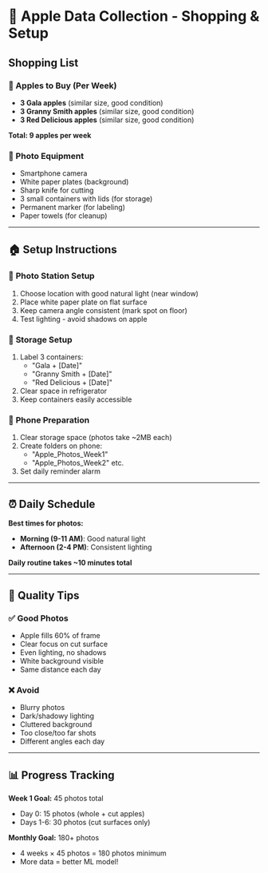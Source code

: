 # 🛒 Apple Data Collection - Shopping & Setup

## Shopping List

### 🍎 Apples to Buy (Per Week)
- **3 Gala apples** (similar size, good condition)
- **3 Granny Smith apples** (similar size, good condition)  
- **3 Red Delicious apples** (similar size, good condition)

**Total: 9 apples per week**

### 📸 Photo Equipment
- Smartphone camera
- White paper plates (background)
- Sharp knife for cutting
- 3 small containers with lids (for storage)
- Permanent marker (for labeling)
- Paper towels (for cleanup)

---

## 🏠 Setup Instructions

### 📸 **Photo Station Setup**
1. Choose location with good natural light (near window)
2. Place white paper plate on flat surface
3. Keep camera angle consistent (mark spot on floor)
4. Test lighting - avoid shadows on apple

### 🥶 **Storage Setup**
1. Label 3 containers:
   - "Gala + [Date]"
   - "Granny Smith + [Date]"  
   - "Red Delicious + [Date]"
2. Clear space in refrigerator
3. Keep containers easily accessible

### 📱 **Phone Preparation**
1. Clear storage space (photos take ~2MB each)
2. Create folders on phone:
   - "Apple_Photos_Week1"
   - "Apple_Photos_Week2" etc.
3. Set daily reminder alarm

---

## ⏰ **Daily Schedule**

**Best times for photos:**
- **Morning (9-11 AM)**: Good natural light
- **Afternoon (2-4 PM)**: Consistent lighting

**Daily routine takes ~10 minutes total**

---

## 🎯 **Quality Tips**

### ✅ **Good Photos**
- Apple fills 60% of frame
- Clear focus on cut surface
- Even lighting, no shadows
- White background visible
- Same distance each day

### ❌ **Avoid**
- Blurry photos
- Dark/shadowy lighting  
- Cluttered background
- Too close/too far shots
- Different angles each day

---

## 📊 **Progress Tracking**

**Week 1 Goal:** 45 photos total
- Day 0: 15 photos (whole + cut apples)
- Days 1-6: 30 photos (cut surfaces only)

**Monthly Goal:** 180+ photos
- 4 weeks × 45 photos = 180 photos minimum
- More data = better ML model!